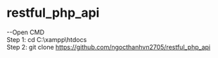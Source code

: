 # restful_php_api
--Open CMD <br>
Step 1: cd C:\xampp\htdocs <br>
Step 2: git clone https://github.com/ngocthanhvn2705/restful_php_api
